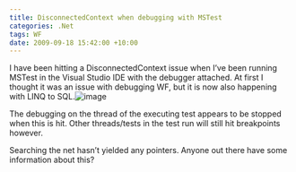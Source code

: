 ```yaml
---
title: DisconnectedContext when debugging with MSTest
categories: .Net
tags: WF
date: 2009-09-18 15:42:00 +10:00
---
```


I have been hitting a DisconnectedContext issue when I’ve been running MSTest in the Visual Studio IDE with the debugger attached. At first I thought it was an issue with debugging WF, but it is now also happening with LINQ to SQL.![image][0]

The debugging on the thread of the executing test appears to be stopped when this is hit. Other threads/tests in the test run will still hit breakpoints however.

Searching the net hasn’t yielded any pointers. Anyone out there have some information about this?

[0]: /files/image_7.png
